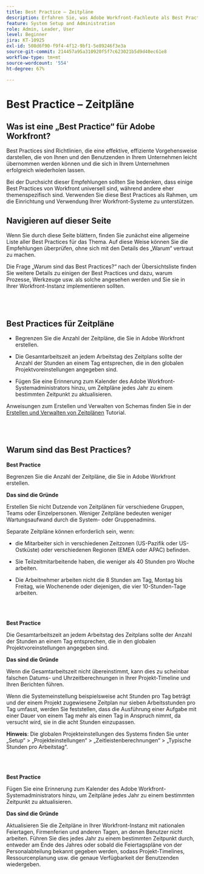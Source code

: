 ```yaml
---
title: Best Practice – Zeitpläne
description: Erfahren Sie, was Adobe Workfront-Fachleute als Best Practices für das Einrichten, Verwalten und Verwenden von Workfront-Zeitplänen empfehlen.
feature: System Setup and Administration
role: Admin, Leader, User
level: Beginner
jira: KT-10925
exl-id: 508d6f90-f9f4-4f12-9bf1-5e89246f3e3a
source-git-commit: 214457a95a310920f5f7c623021b5d9d40ec61e8
workflow-type: tm+mt
source-wordcount: '554'
ht-degree: 67%

---
```


# Best Practice – Zeitpläne

## Was ist eine „Best Practice“ für Adobe Workfront?

Best Practices sind Richtlinien, die eine effektive, effiziente Vorgehensweise darstellen, die von Ihnen und den Benutzenden in Ihrem Unternehmen leicht übernommen werden können und die sich in Ihrem Unternehmen erfolgreich wiederholen lassen.

Bei der Durchsicht dieser Empfehlungen sollten Sie bedenken, dass einige Best Practices von Workfront universell sind, während andere eher themenspezifisch sind. Verwenden Sie diese Best Practices als Rahmen, um die Einrichtung und Verwendung Ihrer Workfront-Systeme zu unterstützen.

## Navigieren auf dieser Seite

Wenn Sie durch diese Seite blättern, finden Sie zunächst eine allgemeine Liste aller Best Practices für das Thema. Auf diese Weise können Sie die Empfehlungen überprüfen, ohne sich mit den Details des „Warum“ vertraut zu machen.

Die Frage „Warum sind das Best Practices?“ nach der Übersichtsliste finden Sie weitere Details zu einigen der Best Practices und dazu, warum Prozesse, Werkzeuge usw. als solche angesehen werden und Sie sie in Ihrer Workfront-Instanz implementieren sollten.

</br>
</br>

## Best Practices für Zeitpläne

* Begrenzen Sie die Anzahl der Zeitpläne, die Sie in Adobe Workfront erstellen.

* Die Gesamtarbeitszeit an jedem Arbeitstag des Zeitplans sollte der Anzahl der Stunden an einem Tag entsprechen, die in den globalen Projektvoreinstellungen angegeben sind.

* Fügen Sie eine Erinnerung zum Kalender des Adobe Workfront-Systemadministrators hinzu, um Zeitpläne jedes Jahr zu einem bestimmten Zeitpunkt zu aktualisieren.


Anweisungen zum Erstellen und Verwalten von Schemas finden Sie in der [Erstellen und Verwalten von Zeitplänen](/help/administration-and-setup/configure-system-defaults/create-and-manage-schedules.md) Tutorial.

</br>
</br>

## Warum sind das Best Practices?

**Best Practice**

Begrenzen Sie die Anzahl der Zeitpläne, die Sie in Adobe Workfront erstellen.



**Das sind die Gründe**

Erstellen Sie nicht Dutzende von Zeitplänen für verschiedene Gruppen, Teams oder Einzelpersonen. Weniger Zeitpläne bedeuten weniger Wartungsaufwand durch die System- oder Gruppenadmins.



Separate Zeitpläne können erforderlich sein, wenn:

* die Mitarbeiter sich in verschiedenen Zeitzonen (US-Pazifik oder US-Ostküste) oder verschiedenen Regionen (EMEA oder APAC) befinden.

* Sie Teilzeitmitarbeitende haben, die weniger als 40 Stunden pro Woche arbeiten.

* Die Arbeitnehmer arbeiten nicht die 8 Stunden am Tag, Montag bis Freitag, wie Wochenende oder diejenigen, die vier 10-Stunden-Tage arbeiten.

</br>
</br>

**Best Practice**

Die Gesamtarbeitszeit an jedem Arbeitstag des Zeitplans sollte der Anzahl der Stunden an einem Tag entsprechen, die in den globalen Projektvoreinstellungen angegeben sind.



**Das sind die Gründe**

Wenn die Gesamtarbeitszeit nicht übereinstimmt, kann dies zu scheinbar falschen Datums- und Uhrzeitberechnungen in Ihrer Projekt-Timeline und Ihren Berichten führen.

Wenn die Systemeinstellung beispielsweise acht Stunden pro Tag beträgt und der einem Projekt zugewiesene Zeitplan nur sieben Arbeitsstunden pro Tag umfasst, werden Sie feststellen, dass die Ausführung einer Aufgabe mit einer Dauer von einem Tag mehr als einen Tag in Anspruch nimmt, da versucht wird, sie in die acht Stunden einzupassen.

**Hinweis**: Die globalen Projekteinstellungen des Systems finden Sie unter „Setup“ > „Projekteinstellungen“ > „Zeitleistenberechnungen“ > „Typische Stunden pro Arbeitstag“.

</br>
</br>


**Best Practice**

Fügen Sie eine Erinnerung zum Kalender des Adobe Workfront-Systemadministrators hinzu, um Zeitpläne jedes Jahr zu einem bestimmten Zeitpunkt zu aktualisieren.

**Das sind die Gründe**

Aktualisieren Sie die Zeitpläne in Ihrer Workfront-Instanz mit nationalen Feiertagen, Firmenferien und anderen Tagen, an denen Benutzer nicht arbeiten. Führen Sie dies jedes Jahr zu einem bestimmten Zeitpunkt durch, entweder am Ende des Jahres oder sobald die Feiertagspläne von der Personalabteilung bekannt gegeben werden, sodass Projekt-Timelines, Ressourcenplanung usw. die genaue Verfügbarkeit der Benutzenden wiedergeben.
